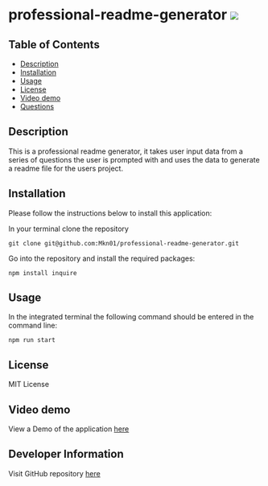 # professional-readme-generator ![](https://img.shields.io/badge/MIT-License-green)

## Table of Contents

- [Description](#description)
- [Installation](#installation)
- [Usage](#usage)
- [License](#license)
- [Video demo](#Video-demo)
- [Questions](#questions)

## Description

This is a professional readme generator, it takes user input data from a series of questions the user is prompted with and uses the data to generate a readme file for the users project.

## Installation

Please follow the instructions below to install this application:

In your terminal clone the repository

```
git clone git@github.com:Mkn01/professional-readme-generator.git
```

Go into the repository and install the required packages:

```
npm install inquire
```

## Usage

In the integrated terminal the following command should be entered in the command line:

```
npm run start
```

## License

MIT License

## Video demo

View a Demo of the application [here](https://drive.google.com/file/d/1XXO0Utj9kZU5f7W6dOuw66GTPpbxDnve/view)

## Developer Information

Visit GitHub repository [here](https://github.com/Mkn01/professional-readme-generator)
